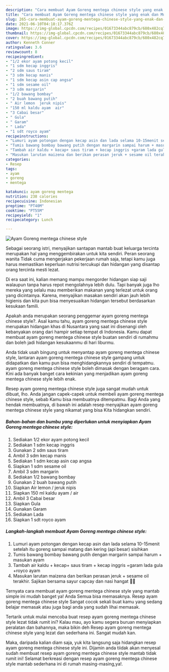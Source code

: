 ```yaml
---
description: "Cara membuat Ayam Goreng mentega chinese style yang enak dan Mudah Dibuat"
title: "Cara membuat Ayam Goreng mentega chinese style yang enak dan Mudah Dibuat"
slug: 265-cara-membuat-ayam-goreng-mentega-chinese-style-yang-enak-dan-mudah-dibuat
date: 2021-06-10T04:18:17.376Z
image: https://img-global.cpcdn.com/recipes/01673344abc879cb/680x482cq70/ayam-goreng-mentega-chinese-style-foto-resep-utama.jpg
thumbnail: https://img-global.cpcdn.com/recipes/01673344abc879cb/680x482cq70/ayam-goreng-mentega-chinese-style-foto-resep-utama.jpg
cover: https://img-global.cpcdn.com/recipes/01673344abc879cb/680x482cq70/ayam-goreng-mentega-chinese-style-foto-resep-utama.jpg
author: Kenneth Conner
ratingvalue: 3.6
reviewcount: 8
recipeingredient:
- "1/2 ekor ayam potong kecil"
- "1 sdm kecap inggris"
- "2 sdm saus tiram"
- "3 sdm kecap manis"
- "1 sdm kecap asin cap angsa"
- "1 sdm sesame oil"
- "3 sdm margarin"
- "1/2 bawang bombay"
- "2 buah bawang putih"
- " Air lemon  jeruk nipis"
- "150 ml kaldu ayam  air"
- "3 Cabai besar"
- " Gula"
- " Garam"
- " Lada"
- "1 sdt royco ayam"
recipeinstructions:
- "Lumuri ayam potongan dengan kecap asin dan lada selama 10-15menit setelah itu goreng sampai matang dan kering (api besar) sisihkan"
- "Tumis bawang bombay bawang putih dengan margarin sampai harum + masukan ayam"
- "Tambah air kaldu + kecap+ saus tiram + kecap inggris +garam lada gula +royco ayam"
- "Masukan larutan maizena dan berikan perasan jeruk + sesame oil terakhir. Sajikan bersama sayur capcay dan nasi hangat 🍛🙏"
categories:
- Resep
tags:
- ayam
- goreng
- mentega

katakunci: ayam goreng mentega 
nutrition: 238 calories
recipecuisine: Indonesian
preptime: "PT40M"
cooktime: "PT55M"
recipeyield: "1"
recipecategory: Lunch

---
```



![Ayam Goreng mentega chinese style](https://img-global.cpcdn.com/recipes/01673344abc879cb/680x482cq70/ayam-goreng-mentega-chinese-style-foto-resep-utama.jpg)

Sebagai seorang istri, menyajikan santapan mantab buat keluarga tercinta merupakan hal yang menggembirakan untuk kita sendiri. Peran seorang  wanita Tidak cuma mengerjakan pekerjaan rumah saja, tetapi kamu juga harus memastikan keperluan nutrisi tercukupi dan hidangan yang disantap orang tercinta mesti lezat.

Di era  saat ini, kalian memang mampu mengorder hidangan siap saji walaupun tanpa harus repot mengolahnya lebih dulu. Tapi banyak juga lho mereka yang selalu mau memberikan makanan yang terlezat untuk orang yang dicintainya. Karena, menyajikan masakan sendiri akan jauh lebih higienis dan kita pun bisa menyesuaikan hidangan tersebut berdasarkan kesukaan famili. 



Apakah anda merupakan seorang penggemar ayam goreng mentega chinese style?. Asal kamu tahu, ayam goreng mentega chinese style merupakan hidangan khas di Nusantara yang saat ini disenangi oleh kebanyakan orang dari hampir setiap tempat di Indonesia. Kamu dapat membuat ayam goreng mentega chinese style buatan sendiri di rumahmu dan boleh jadi hidangan kesukaanmu di hari liburmu.

Anda tidak usah bingung untuk menyantap ayam goreng mentega chinese style, lantaran ayam goreng mentega chinese style gampang untuk didapatkan dan kamu pun bisa menghidangkannya sendiri di tempatmu. ayam goreng mentega chinese style boleh dimasak dengan beragam cara. Kini ada banyak banget cara kekinian yang menjadikan ayam goreng mentega chinese style lebih enak.

Resep ayam goreng mentega chinese style juga sangat mudah untuk dibuat, lho. Anda jangan capek-capek untuk membeli ayam goreng mentega chinese style, sebab Kamu bisa membuatnya ditempatmu. Bagi Anda yang hendak membuatnya, di bawah ini adalah resep menyajikan ayam goreng mentega chinese style yang nikamat yang bisa Kita hidangkan sendiri.

<!--inarticleads1-->

##### Bahan-bahan dan bumbu yang diperlukan untuk menyiapkan Ayam Goreng mentega chinese style:

1. Sediakan 1/2 ekor ayam potong kecil
1. Sediakan 1 sdm kecap inggris
1. Gunakan 2 sdm saus tiram
1. Ambil 3 sdm kecap manis
1. Sediakan 1 sdm kecap asin cap angsa
1. Siapkan 1 sdm sesame oil
1. Ambil 3 sdm margarin
1. Sediakan 1/2 bawang bombay
1. Gunakan 2 buah bawang putih
1. Siapkan  Air lemon / jeruk nipis
1. Siapkan 150 ml kaldu ayam / air
1. Ambil 3 Cabai besar
1. Siapkan  Gula
1. Gunakan  Garam
1. Sediakan  Lada
1. Siapkan 1 sdt royco ayam




<!--inarticleads2-->

##### Langkah-langkah membuat Ayam Goreng mentega chinese style:

1. Lumuri ayam potongan dengan kecap asin dan lada selama 10-15menit setelah itu goreng sampai matang dan kering (api besar) sisihkan
1. Tumis bawang bombay bawang putih dengan margarin sampai harum + masukan ayam
1. Tambah air kaldu + kecap+ saus tiram + kecap inggris +garam lada gula +royco ayam
1. Masukan larutan maizena dan berikan perasan jeruk + sesame oil terakhir. Sajikan bersama sayur capcay dan nasi hangat 🍛🙏




Ternyata cara membuat ayam goreng mentega chinese style yang mantab simple ini mudah banget ya! Anda Semua bisa memasaknya. Resep ayam goreng mentega chinese style Sangat cocok sekali buat kamu yang sedang belajar memasak atau juga bagi anda yang sudah lihai memasak.

Tertarik untuk mulai mencoba buat resep ayam goreng mentega chinese style lezat tidak rumit ini? Kalau mau, ayo kamu segera buruan menyiapkan peralatan dan bahannya, maka bikin deh Resep ayam goreng mentega chinese style yang lezat dan sederhana ini. Sangat mudah kan. 

Maka, daripada kalian diam saja, yuk kita langsung saja hidangkan resep ayam goreng mentega chinese style ini. Dijamin anda tiidak akan menyesal sudah membuat resep ayam goreng mentega chinese style mantab tidak rumit ini! Selamat berkreasi dengan resep ayam goreng mentega chinese style mantab sederhana ini di rumah masing-masing,ya!.

